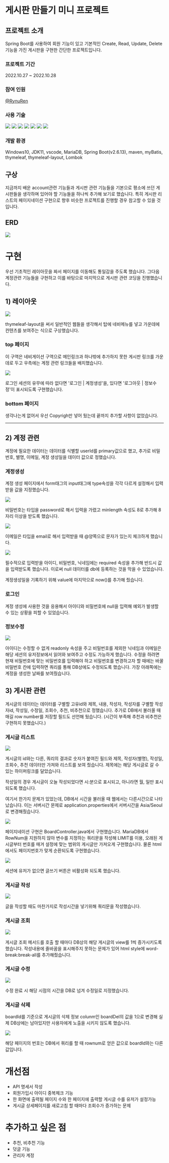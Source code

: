 # 게시판 만들기 미니 프로젝트

## 프로젝트 소개
Spring Boot를 사용하여 회원 기능이 있고 기본적인 Create, Read, Update, Delete 기능을 가진 게시판을 구현한 간단한 프로젝트입니다.

### 프로젝트 기간
2022.10.27 ~ 2022.10.28

### 참여 인원
[@RynuRen](https://github.com/RynuRen)


### 사용 기술
<p>
  <img src="https://img.shields.io/badge/java-007396?style=flat-square&logo=java&logoColor=white"/>
  <img src="https://img.shields.io/badge/Spring Boot-6DB33F?style=flat-square&logo=springboot&logoColor=white"/>
  <img src="https://img.shields.io/badge/Maven-C71A36?style=flat-square&logo=apachemaven&logoColor=white"/>
  <img src="https://img.shields.io/badge/Thymeleaf-005F0F?style=flat-square&logo=thymeleaf&logoColor=white"/>
  <img src="https://img.shields.io/badge/MariaDB-003545?style=flat-square&logo=mariadb&logoColor=white"/>
  <img src="https://img.shields.io/badge/HTML-E34F26?style=flat-square&logo=html5&logoColor=white"/>
  <img src="https://img.shields.io/badge/CSS-1572B6?style=flat-square&logo=css3&logoColor=white"/>
</p>

### 개발 환경
Windows10, JDK11, vscode, MariaDB, Spring Boot(v2.6.13), maven, myBatis, thymeleaf, thymeleaf-layout, Lombok

## 구상
지금까지 배운 account관련 기능들과 게시판 관련 기능들을 기본으로 평소에 쓰던 게시판들을 생각하며 있어야 할 기능들을 하나씩 추가해 보기로 했습니다. 특히 게시판 리스트의 페이지네이션 구현으로 향후 비슷한 프로젝트를 진행할 경우 참고할 수 있을 것입니다.

## ERD
<img src="img_source/ERD.png">

# 구현
우선 기초적인 레이아웃을 짜서 페이지를 이동해도 통일감을 주도록 했습니다. 그다음 계정관련 기능들을 구현하고 이를 바탕으로 마지막으로 게시판 관련 코딩을 진행했습니다.

## 1) 레이아웃
<img src="img_source/main.jpg">

thymeleaf-layout을 써서 일반적인 웹들을 생각해서 탑에 네비메뉴를 넣고 가운데에 컨텐츠를 보여주는 식으로 구상했습니다.

### top 페이지
이 구역은 네비게이션 구역으로 메인링크과 하나밖에 추가하지 못한 게시판 링크를 가운데로 두고 우측에는 계정 관련 링크들을 배치했습니다.

<img src="img_source/topnav.jpg">

로그인 세션의 유무에 따라 없다면 '로그인 | 계정생성'을, 있다면 '로그아웃 | 정보수정'이 표시되도록 구현했습니다.

### bottom 페이지
생각나는게 없어서 우선 Copyrigh만 넣어 뒀는데 끝까지 추가할 사항이 없었습니다.

---
## 2) 계정 관련
계정에 필요한 데이터는 데이터를 식별할 userId를 primary값으로 했고, 추가로 비밀번호, 별명, 이메일, 계정 생성일을 데이터 값으로 정했습니다.

### 계정생성
계정 생성 페이지에서 form태그의 input태그에 type속성을 각각 다르게 설정해서 입력받을 값을 지정했습니다.

<img src="img_source/create_password.jpg">

비밀번호는 타입을 password로 해서 입력을 가렸고 minlength 속성도 8로 추가해 8자리 이상을 받도록 했습니다.

<img src="img_source/create_email.jpg">

이메일은 타입을 email로 해서 입력받을 때 @양쪽으로 문자가 있는지 체크하게 했습니다.

<img src="img_source/create_null.jpg">

필수적으로 입력받을 아이디, 비밀번호, 닉네임에는 required 속성을 추가해 반드시 값을 입력받도록 했습니다. 이로써 null 데이터를 db에 등록하는 것을 막을 수 있었습니다.

계정생성일을 기록하기 위해 value에 마지막으로 now()를 추가해 줬습니다.

### 로그인
계정 생성에 사용한 것을 응용해서 아이디와 비밀번호에 null을 입력해 예외가 발생할 수 있는 상황을 피할 수 있었습니다.

### 정보수정

<img src="img_source/detail.jpg">

아이디는 수정할 수 없게 readonly 속성을 주고 비밀번호를 제외한 닉네임과 이메일은 해당 세션의 유저정보에서 읽어와 보여주고 수정도 가능하게 했습니다. 수정을 하려면 현재 비밀번호에 맞는 비밀번호를 입력해야 하고 비밀번호를 변경하고자 할 때에는 바꿀 비밀번호 칸에 입력하면 쿼리를 통해 DB상에도 수정되도록 했습니다. 가장 아래쪽에는 계정을 생성한 날짜를 보여줬습니다.


## 3) 게시판 관련
게시글의 데이터는 데이터를 구별할 고유id와 제목, 내용, 작성자, 작성자를 구별할 작성자id, 작성일, 수정일, 조회수, 추천, 비추천으로 정했습니다. 추가로 DB에서 불러올 때 매길 row number를 저장할 필드도 선언해 뒀습니다. (시간이 부족해 추천과 비추천은 구현하지 못했습니다.)

### 게시글 리스트

<img src="img_source/board_list1.jpg">

게시글의 id와는 다른, 쿼리의 결과로 숫자가 붙여진 필드와 제목, 작성자(별명), 작성일, 조회수, 추천 데이터만 가져와 리스트를 보여 줬습니다. 제목에는 해당 게시글로 갈 수 있는 하이퍼링크를 달았습니다.

작성일의 경우 게시글이 오늘 작성되었다면 시:분으로 표시되고, 아니라면 월, 일만 표시되도록 했습니다.

여기서 한가지 문제가 있었는데, DB에서 시간을 불러올 때 웹에서는 다른시간으로 나타났습니다. 이는 서버시간 문제로 application.properties에서 서버시간을 Asia/Seoul로 변경해줬습니다.

<img src="img_source/board_list2.jpg">

페이지네이션 구현은 BoardController.java에서 구현했습니다. MariaDB에서 RowNum을 지원하지 않아 변수를 지정하는 쿼리문을 작성해 LIMIT를 이용, 오래된 게시글부터 번호를 매겨 설정에 맞는 범위의 게시글만 가져오게 구현했습니다. 물론 html에서도 페이지번호가 맞게 순환되도록 구현했습니다.

<img src="img_source/board_list3.jpg">

세션에 유저가 없으면 글쓰기 버튼은 비활성화 되도록 했습니다.

### 게시글 작성

<img src="img_source/board_create.jpg">

글을 작성할 때도 마찬가지로 작성시간을 넣기위해 쿼리문을 작성했습니다.

### 게시글 조회

<img src="img_source/board_detail.jpg">

게시글 조회 메서드를 호출 할 때마다 DB상의 해당 게시글의 view를 1씩 증가시키도록 했습니다. 작성내용에 줄바꿈을 표시해주지 못하는 문제가 있어 html style에 word-break:break-all를 추가해줬습니다.

### 게시글 수정

<img src="img_source/board_update.jpg">

수정 완료 시 해당 시점의 시간을 DB로 넘겨 수정일로 지정했습니다.

### 게시글 삭제

boardId를 기준으로 게시글의 삭제 정보 colunm인 boardDel의 값을 1으로 변경해 실제 DB상에는 남아있지만 사용자에게 노출을 시키지 않도록 했습니다.

<img src="img_source/board_delete.jpg">

해당 페이지의 번호는 DB에서 쿼리를 할 때 rownum로 얻은 값으로 boardId와는 다른 값입니다.

# 개선점
* API 명세서 작성
* 회원가입시 아이디 중복체크 기능
* 한 화면에 출력될 페이지 수와 한 페이지에 출력할 게시글 수를 유저가 설정가능
* 게시글 상세페이지를 새로고침 할 때마다 조회수가 증가하는 문제

# 추가하고 싶은 점
* 추천, 비추천 기능
* 덧글 기능
* 관리자 계정
